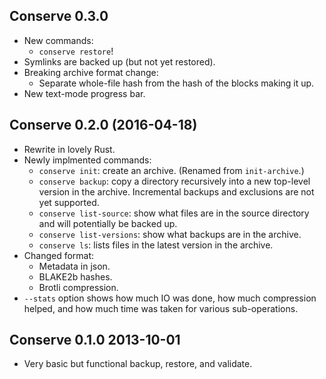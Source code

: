 ## Conserve 0.3.0

 * New commands:
   * `conserve restore`!
 * Symlinks are backed up (but not yet restored).
 * Breaking archive format change:
   * Separate whole-file hash from the hash of the blocks making it up.
 * New text-mode progress bar.

## Conserve 0.2.0 (2016-04-18)

* Rewrite in lovely Rust.
* Newly implmented commands:
  * `conserve init`: create an archive.  (Renamed from `init-archive`.)
  * `conserve backup`: copy a directory recursively into a new top-level
    version in the archive.  Incremental backups and exclusions are not yet
    supported.
  * `conserve list-source`: show what files are in the source directory and will
    potentially be backed up.
  * `conserve list-versions`: show what backups are in the archive.
  * `conserve ls`: lists files in the latest version in the archive.
* Changed format:
  * Metadata in json.
  * BLAKE2b hashes.
  * Brotli compression.
* `--stats` option shows how much IO was done, how much compression helped,
  and how much time was taken for various sub-operations.

## Conserve 0.1.0 2013-10-01

* Very basic but functional backup, restore, and validate.
